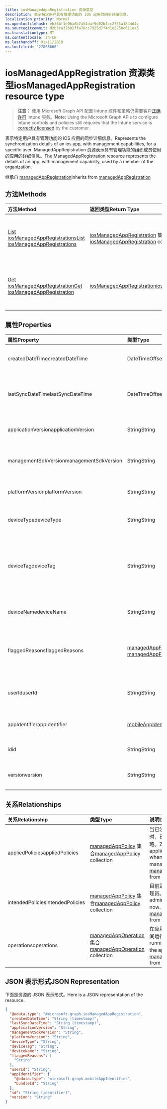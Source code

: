 ```yaml
---
title: iosManagedAppRegistration 资源类型
description: 表示特定用户具有管理功能的 iOS 应用的同步详细信息。
localization_priority: Normal
ms.openlocfilehash: eb36bf1e96a8b7a54daf9d02b4cc2765a1844d4c
ms.sourcegitcommit: d2b3ca32602ffa76cc7925d7f4d1e2258e611ea5
ms.translationtype: MT
ms.contentlocale: zh-CN
ms.lasthandoff: 01/11/2019
ms.locfileid: "27868066"
---
```

# <a name="iosmanagedappregistration-resource-type"></a><span data-ttu-id="6bd7e-103">iosManagedAppRegistration 资源类型</span><span class="sxs-lookup"><span data-stu-id="6bd7e-103">iosManagedAppRegistration resource type</span></span>

> <span data-ttu-id="6bd7e-104">**注意：** 使用 Microsoft Graph API 配置 Intune 控件和策略仍需要客户[正确许可](https://go.microsoft.com/fwlink/?linkid=839381) Intune 服务。</span><span class="sxs-lookup"><span data-stu-id="6bd7e-104">**Note:** Using the Microsoft Graph APIs to configure Intune controls and policies still requires that the Intune service is [correctly licensed](https://go.microsoft.com/fwlink/?linkid=839381) by the customer.</span></span>

<span data-ttu-id="6bd7e-105">表示特定用户具有管理功能的 iOS 应用的同步详细信息。</span><span class="sxs-lookup"><span data-stu-id="6bd7e-105">Represents the synchronization details of an ios app, with management capabilities, for a specific user.</span></span>
<span data-ttu-id="6bd7e-106">ManagedAppRegistration 资源表示具有管理功能的组织成员使用的应用的详细信息。</span><span class="sxs-lookup"><span data-stu-id="6bd7e-106">The ManagedAppRegistration resource represents the details of an app, with management capability, used by a member of the organization.</span></span>

<span data-ttu-id="6bd7e-107">继承自 [managedAppRegistration](../resources/intune-mam-managedappregistration.md)</span><span class="sxs-lookup"><span data-stu-id="6bd7e-107">Inherits from [managedAppRegistration](../resources/intune-mam-managedappregistration.md)</span></span>

## <a name="methods"></a><span data-ttu-id="6bd7e-108">方法</span><span class="sxs-lookup"><span data-stu-id="6bd7e-108">Methods</span></span>
|<span data-ttu-id="6bd7e-109">方法</span><span class="sxs-lookup"><span data-stu-id="6bd7e-109">Method</span></span>|<span data-ttu-id="6bd7e-110">返回类型</span><span class="sxs-lookup"><span data-stu-id="6bd7e-110">Return Type</span></span>|<span data-ttu-id="6bd7e-111">说明</span><span class="sxs-lookup"><span data-stu-id="6bd7e-111">Description</span></span>|
|:---|:---|:---|
|[<span data-ttu-id="6bd7e-112">List iosManagedAppRegistrations</span><span class="sxs-lookup"><span data-stu-id="6bd7e-112">List iosManagedAppRegistrations</span></span>](../api/intune-mam-iosmanagedappregistration-list.md)|<span data-ttu-id="6bd7e-113">[iosManagedAppRegistration](../resources/intune-mam-iosmanagedappregistration.md) 集合</span><span class="sxs-lookup"><span data-stu-id="6bd7e-113">[iosManagedAppRegistration](../resources/intune-mam-iosmanagedappregistration.md) collection</span></span>|<span data-ttu-id="6bd7e-114">列出 [iosManagedAppRegistration](../resources/intune-mam-iosmanagedappregistration.md) 对象的属性和关系。</span><span class="sxs-lookup"><span data-stu-id="6bd7e-114">List properties and relationships of the [iosManagedAppRegistration](../resources/intune-mam-iosmanagedappregistration.md) objects.</span></span>|
|[<span data-ttu-id="6bd7e-115">Get iosManagedAppRegistration</span><span class="sxs-lookup"><span data-stu-id="6bd7e-115">Get iosManagedAppRegistration</span></span>](../api/intune-mam-iosmanagedappregistration-get.md)|[<span data-ttu-id="6bd7e-116">iosManagedAppRegistration</span><span class="sxs-lookup"><span data-stu-id="6bd7e-116">iosManagedAppRegistration</span></span>](../resources/intune-mam-iosmanagedappregistration.md)|<span data-ttu-id="6bd7e-117">读取 [iosManagedAppRegistration](../resources/intune-mam-iosmanagedappregistration.md) 对象的属性和关系。</span><span class="sxs-lookup"><span data-stu-id="6bd7e-117">Read properties and relationships of the [iosManagedAppRegistration](../resources/intune-mam-iosmanagedappregistration.md) object.</span></span>|

## <a name="properties"></a><span data-ttu-id="6bd7e-118">属性</span><span class="sxs-lookup"><span data-stu-id="6bd7e-118">Properties</span></span>
|<span data-ttu-id="6bd7e-119">属性</span><span class="sxs-lookup"><span data-stu-id="6bd7e-119">Property</span></span>|<span data-ttu-id="6bd7e-120">类型</span><span class="sxs-lookup"><span data-stu-id="6bd7e-120">Type</span></span>|<span data-ttu-id="6bd7e-121">说明</span><span class="sxs-lookup"><span data-stu-id="6bd7e-121">Description</span></span>|
|:---|:---|:---|
|<span data-ttu-id="6bd7e-122">createdDateTime</span><span class="sxs-lookup"><span data-stu-id="6bd7e-122">createdDateTime</span></span>|<span data-ttu-id="6bd7e-123">DateTimeOffset</span><span class="sxs-lookup"><span data-stu-id="6bd7e-123">DateTimeOffset</span></span>|<span data-ttu-id="6bd7e-124">创建的日期和时间。继承自 [managedAppRegistration](../resources/intune-mam-managedappregistration.md)</span><span class="sxs-lookup"><span data-stu-id="6bd7e-124">Date and time of creation Inherited from [managedAppRegistration](../resources/intune-mam-managedappregistration.md)</span></span>|
|<span data-ttu-id="6bd7e-125">lastSyncDateTime</span><span class="sxs-lookup"><span data-stu-id="6bd7e-125">lastSyncDateTime</span></span>|<span data-ttu-id="6bd7e-126">DateTimeOffset</span><span class="sxs-lookup"><span data-stu-id="6bd7e-126">DateTimeOffset</span></span>|<span data-ttu-id="6bd7e-127">上次应用与管理服务同步的日期和时间。</span><span class="sxs-lookup"><span data-stu-id="6bd7e-127">Date and time of last the app synced with management service.</span></span> <span data-ttu-id="6bd7e-128">继承自 [managedAppRegistration](../resources/intune-mam-managedappregistration.md)</span><span class="sxs-lookup"><span data-stu-id="6bd7e-128">Inherited from [managedAppRegistration](../resources/intune-mam-managedappregistration.md)</span></span>|
|<span data-ttu-id="6bd7e-129">applicationVersion</span><span class="sxs-lookup"><span data-stu-id="6bd7e-129">applicationVersion</span></span>|<span data-ttu-id="6bd7e-130">String</span><span class="sxs-lookup"><span data-stu-id="6bd7e-130">String</span></span>|<span data-ttu-id="6bd7e-131">应用版本。继承自 [managedAppRegistration](../resources/intune-mam-managedappregistration.md)</span><span class="sxs-lookup"><span data-stu-id="6bd7e-131">App version Inherited from [managedAppRegistration](../resources/intune-mam-managedappregistration.md)</span></span>|
|<span data-ttu-id="6bd7e-132">managementSdkVersion</span><span class="sxs-lookup"><span data-stu-id="6bd7e-132">managementSdkVersion</span></span>|<span data-ttu-id="6bd7e-133">String</span><span class="sxs-lookup"><span data-stu-id="6bd7e-133">String</span></span>|<span data-ttu-id="6bd7e-134">应用管理 SDK 版本。继承自 [managedAppRegistration](../resources/intune-mam-managedappregistration.md)</span><span class="sxs-lookup"><span data-stu-id="6bd7e-134">App management SDK version Inherited from [managedAppRegistration](../resources/intune-mam-managedappregistration.md)</span></span>|
|<span data-ttu-id="6bd7e-135">platformVersion</span><span class="sxs-lookup"><span data-stu-id="6bd7e-135">platformVersion</span></span>|<span data-ttu-id="6bd7e-136">String</span><span class="sxs-lookup"><span data-stu-id="6bd7e-136">String</span></span>|<span data-ttu-id="6bd7e-137">操作系统版本。继承自 [managedAppRegistration](../resources/intune-mam-managedappregistration.md)</span><span class="sxs-lookup"><span data-stu-id="6bd7e-137">Operating System version Inherited from [managedAppRegistration](../resources/intune-mam-managedappregistration.md)</span></span>|
|<span data-ttu-id="6bd7e-138">deviceType</span><span class="sxs-lookup"><span data-stu-id="6bd7e-138">deviceType</span></span>|<span data-ttu-id="6bd7e-139">String</span><span class="sxs-lookup"><span data-stu-id="6bd7e-139">String</span></span>|<span data-ttu-id="6bd7e-140">主机设备类型。继承自 [managedAppRegistration](../resources/intune-mam-managedappregistration.md)</span><span class="sxs-lookup"><span data-stu-id="6bd7e-140">Host device type Inherited from [managedAppRegistration](../resources/intune-mam-managedappregistration.md)</span></span>|
|<span data-ttu-id="6bd7e-141">deviceTag</span><span class="sxs-lookup"><span data-stu-id="6bd7e-141">deviceTag</span></span>|<span data-ttu-id="6bd7e-142">String</span><span class="sxs-lookup"><span data-stu-id="6bd7e-142">String</span></span>|<span data-ttu-id="6bd7e-143">应用管理 SDK 生成的标记，它可帮助关联托管在同一设备上的应用。</span><span class="sxs-lookup"><span data-stu-id="6bd7e-143">App management SDK generated tag, which helps relate apps hosted on the same device.</span></span> <span data-ttu-id="6bd7e-144">不保证在所有情况下与应用关联。</span><span class="sxs-lookup"><span data-stu-id="6bd7e-144">Not guaranteed to relate apps in all conditions.</span></span> <span data-ttu-id="6bd7e-145">继承自 [managedAppRegistration](../resources/intune-mam-managedappregistration.md)</span><span class="sxs-lookup"><span data-stu-id="6bd7e-145">Inherited from [managedAppRegistration](../resources/intune-mam-managedappregistration.md)</span></span>|
|<span data-ttu-id="6bd7e-146">deviceName</span><span class="sxs-lookup"><span data-stu-id="6bd7e-146">deviceName</span></span>|<span data-ttu-id="6bd7e-147">String</span><span class="sxs-lookup"><span data-stu-id="6bd7e-147">String</span></span>|<span data-ttu-id="6bd7e-148">主机设备名称。继承自 [managedAppRegistration](../resources/intune-mam-managedappregistration.md)</span><span class="sxs-lookup"><span data-stu-id="6bd7e-148">Host device name Inherited from [managedAppRegistration](../resources/intune-mam-managedappregistration.md)</span></span>|
|<span data-ttu-id="6bd7e-149">flaggedReasons</span><span class="sxs-lookup"><span data-stu-id="6bd7e-149">flaggedReasons</span></span>|<span data-ttu-id="6bd7e-150">[managedAppFlaggedReason](../resources/intune-mam-managedappflaggedreason.md)集合</span><span class="sxs-lookup"><span data-stu-id="6bd7e-150">[managedAppFlaggedReason](../resources/intune-mam-managedappflaggedreason.md) collection</span></span>|<span data-ttu-id="6bd7e-151">标记应用注册的零个或多个原因。</span><span class="sxs-lookup"><span data-stu-id="6bd7e-151">Zero or more reasons an app registration is flagged.</span></span> <span data-ttu-id="6bd7e-152">例如，</span><span class="sxs-lookup"><span data-stu-id="6bd7e-152">E.g.</span></span> <span data-ttu-id="6bd7e-153">应用正在根设备上运行 继承自 [managedAppRegistration](../resources/intune-mam-managedappregistration.md)</span><span class="sxs-lookup"><span data-stu-id="6bd7e-153">app running on rooted device Inherited from [managedAppRegistration](../resources/intune-mam-managedappregistration.md)</span></span>|
|<span data-ttu-id="6bd7e-154">userId</span><span class="sxs-lookup"><span data-stu-id="6bd7e-154">userId</span></span>|<span data-ttu-id="6bd7e-155">String</span><span class="sxs-lookup"><span data-stu-id="6bd7e-155">String</span></span>|<span data-ttu-id="6bd7e-156">此应用注册所属的用户 ID。</span><span class="sxs-lookup"><span data-stu-id="6bd7e-156">The user Id to who this app registration belongs.</span></span> <span data-ttu-id="6bd7e-157">继承自 [managedAppRegistration](../resources/intune-mam-managedappregistration.md)</span><span class="sxs-lookup"><span data-stu-id="6bd7e-157">Inherited from [managedAppRegistration](../resources/intune-mam-managedappregistration.md)</span></span>|
|<span data-ttu-id="6bd7e-158">appIdentifier</span><span class="sxs-lookup"><span data-stu-id="6bd7e-158">appIdentifier</span></span>|[<span data-ttu-id="6bd7e-159">mobileAppIdentifier</span><span class="sxs-lookup"><span data-stu-id="6bd7e-159">mobileAppIdentifier</span></span>](../resources/intune-mam-mobileappidentifier.md)|<span data-ttu-id="6bd7e-160">应用包标识符。继承自 [managedAppRegistration](../resources/intune-mam-managedappregistration.md)</span><span class="sxs-lookup"><span data-stu-id="6bd7e-160">The app package Identifier Inherited from [managedAppRegistration](../resources/intune-mam-managedappregistration.md)</span></span>|
|<span data-ttu-id="6bd7e-161">id</span><span class="sxs-lookup"><span data-stu-id="6bd7e-161">id</span></span>|<span data-ttu-id="6bd7e-162">String</span><span class="sxs-lookup"><span data-stu-id="6bd7e-162">String</span></span>|<span data-ttu-id="6bd7e-163">实体的键。</span><span class="sxs-lookup"><span data-stu-id="6bd7e-163">Key of the entity.</span></span> <span data-ttu-id="6bd7e-164">继承自 [managedAppRegistration](../resources/intune-mam-managedappregistration.md)</span><span class="sxs-lookup"><span data-stu-id="6bd7e-164">Inherited from [managedAppRegistration](../resources/intune-mam-managedappregistration.md)</span></span>|
|<span data-ttu-id="6bd7e-165">version</span><span class="sxs-lookup"><span data-stu-id="6bd7e-165">version</span></span>|<span data-ttu-id="6bd7e-166">String</span><span class="sxs-lookup"><span data-stu-id="6bd7e-166">String</span></span>|<span data-ttu-id="6bd7e-167">实体的版本。</span><span class="sxs-lookup"><span data-stu-id="6bd7e-167">Version of the entity.</span></span> <span data-ttu-id="6bd7e-168">继承自 [managedAppRegistration](../resources/intune-mam-managedappregistration.md)</span><span class="sxs-lookup"><span data-stu-id="6bd7e-168">Inherited from [managedAppRegistration](../resources/intune-mam-managedappregistration.md)</span></span>|

## <a name="relationships"></a><span data-ttu-id="6bd7e-169">关系</span><span class="sxs-lookup"><span data-stu-id="6bd7e-169">Relationships</span></span>
|<span data-ttu-id="6bd7e-170">关系</span><span class="sxs-lookup"><span data-stu-id="6bd7e-170">Relationship</span></span>|<span data-ttu-id="6bd7e-171">类型</span><span class="sxs-lookup"><span data-stu-id="6bd7e-171">Type</span></span>|<span data-ttu-id="6bd7e-172">说明</span><span class="sxs-lookup"><span data-stu-id="6bd7e-172">Description</span></span>|
|:---|:---|:---|
|<span data-ttu-id="6bd7e-173">appliedPolicies</span><span class="sxs-lookup"><span data-stu-id="6bd7e-173">appliedPolicies</span></span>|<span data-ttu-id="6bd7e-174">[managedAppPolicy](../resources/intune-mam-managedapppolicy.md) 集合</span><span class="sxs-lookup"><span data-stu-id="6bd7e-174">[managedAppPolicy](../resources/intune-mam-managedapppolicy.md) collection</span></span>|<span data-ttu-id="6bd7e-175">当已注册的应用上次与管理服务同步时，已应用于该应用的零个或多个策略。</span><span class="sxs-lookup"><span data-stu-id="6bd7e-175">Zero or more policys already applied on the registered app when it last synchronized with managment service.</span></span> <span data-ttu-id="6bd7e-176">继承自 [managedAppRegistration](../resources/intune-mam-managedappregistration.md)</span><span class="sxs-lookup"><span data-stu-id="6bd7e-176">Inherited from [managedAppRegistration](../resources/intune-mam-managedappregistration.md)</span></span>|
|<span data-ttu-id="6bd7e-177">intendedPolicies</span><span class="sxs-lookup"><span data-stu-id="6bd7e-177">intendedPolicies</span></span>|<span data-ttu-id="6bd7e-178">[managedAppPolicy](../resources/intune-mam-managedapppolicy.md) 集合</span><span class="sxs-lookup"><span data-stu-id="6bd7e-178">[managedAppPolicy](../resources/intune-mam-managedapppolicy.md) collection</span></span>|<span data-ttu-id="6bd7e-179">目前适用于应用的零个或多个策略管理员。</span><span class="sxs-lookup"><span data-stu-id="6bd7e-179">Zero or more policies admin intended for the app as of now.</span></span> <span data-ttu-id="6bd7e-180">继承自 [managedAppRegistration](../resources/intune-mam-managedappregistration.md)</span><span class="sxs-lookup"><span data-stu-id="6bd7e-180">Inherited from [managedAppRegistration](../resources/intune-mam-managedappregistration.md)</span></span>|
|<span data-ttu-id="6bd7e-181">operations</span><span class="sxs-lookup"><span data-stu-id="6bd7e-181">operations</span></span>|<span data-ttu-id="6bd7e-182">[managedAppOperation](../resources/intune-mam-managedappoperation.md) 集合</span><span class="sxs-lookup"><span data-stu-id="6bd7e-182">[managedAppOperation](../resources/intune-mam-managedappoperation.md) collection</span></span>|<span data-ttu-id="6bd7e-183">在应用注册时触发的零个或多个长时间运行的操作。</span><span class="sxs-lookup"><span data-stu-id="6bd7e-183">Zero or more long running operations triggered on the app registration.</span></span> <span data-ttu-id="6bd7e-184">继承自 [managedAppRegistration](../resources/intune-mam-managedappregistration.md)</span><span class="sxs-lookup"><span data-stu-id="6bd7e-184">Inherited from [managedAppRegistration](../resources/intune-mam-managedappregistration.md)</span></span>|

## <a name="json-representation"></a><span data-ttu-id="6bd7e-185">JSON 表示形式</span><span class="sxs-lookup"><span data-stu-id="6bd7e-185">JSON Representation</span></span>
<span data-ttu-id="6bd7e-186">下面是资源的 JSON 表示形式。</span><span class="sxs-lookup"><span data-stu-id="6bd7e-186">Here is a JSON representation of the resource.</span></span>
<!-- {
  "blockType": "resource",
  "keyProperty": "id",
  "@odata.type": "microsoft.graph.iosManagedAppRegistration"
}
-->
``` json
{
  "@odata.type": "#microsoft.graph.iosManagedAppRegistration",
  "createdDateTime": "String (timestamp)",
  "lastSyncDateTime": "String (timestamp)",
  "applicationVersion": "String",
  "managementSdkVersion": "String",
  "platformVersion": "String",
  "deviceType": "String",
  "deviceTag": "String",
  "deviceName": "String",
  "flaggedReasons": [
    "String"
  ],
  "userId": "String",
  "appIdentifier": {
    "@odata.type": "microsoft.graph.mobileAppIdentifier",
    "bundleId": "String"
  },
  "id": "String (identifier)",
  "version": "String"
}
```


<!-- {
  "type": "#page.annotation",
  "suppressions": [
     "Warning: /api-reference/v1.0/resources/intune-mam-iosmanagedappregistration.md/microsoft.graph.iosManagedAppRegistration/flaggedReasons:
      Inconsistent types between parameter (String) and table (Object)"
  ],
}
-->
